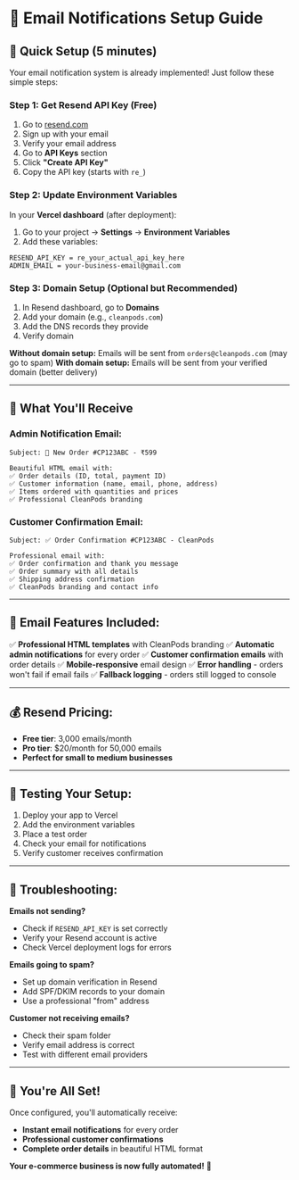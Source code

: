 # 📧 Email Notifications Setup Guide

## 🚀 **Quick Setup (5 minutes)**

Your email notification system is already implemented! Just follow these simple steps:

### **Step 1: Get Resend API Key (Free)**

1. Go to [resend.com](https://resend.com)
2. Sign up with your email
3. Verify your email address
4. Go to **API Keys** section
5. Click **"Create API Key"**
6. Copy the API key (starts with `re_`)

### **Step 2: Update Environment Variables**

In your **Vercel dashboard** (after deployment):

1. Go to your project → **Settings** → **Environment Variables**
2. Add these variables:

```
RESEND_API_KEY = re_your_actual_api_key_here
ADMIN_EMAIL = your-business-email@gmail.com
```

### **Step 3: Domain Setup (Optional but Recommended)**

1. In Resend dashboard, go to **Domains**
2. Add your domain (e.g., `cleanpods.com`)
3. Add the DNS records they provide
4. Verify domain

**Without domain setup:** Emails will be sent from `orders@cleanpods.com` (may go to spam)
**With domain setup:** Emails will be sent from your verified domain (better delivery)

---

## 📧 **What You'll Receive**

### **Admin Notification Email:**
```
Subject: 🎉 New Order #CP123ABC - ₹599

Beautiful HTML email with:
✅ Order details (ID, total, payment ID)
✅ Customer information (name, email, phone, address)
✅ Items ordered with quantities and prices
✅ Professional CleanPods branding
```

### **Customer Confirmation Email:**
```
Subject: ✅ Order Confirmation #CP123ABC - CleanPods

Professional email with:
✅ Order confirmation and thank you message
✅ Order summary with all details
✅ Shipping address confirmation
✅ CleanPods branding and contact info
```

---

## 🎯 **Email Features Included:**

✅ **Professional HTML templates** with CleanPods branding
✅ **Automatic admin notifications** for every order
✅ **Customer confirmation emails** with order details
✅ **Mobile-responsive** email design
✅ **Error handling** - orders won't fail if email fails
✅ **Fallback logging** - orders still logged to console

---

## 💰 **Resend Pricing:**

- **Free tier**: 3,000 emails/month
- **Pro tier**: $20/month for 50,000 emails
- **Perfect for small to medium businesses**

---

## 🔧 **Testing Your Setup:**

1. Deploy your app to Vercel
2. Add the environment variables
3. Place a test order
4. Check your email for notifications
5. Verify customer receives confirmation

---

## 🚨 **Troubleshooting:**

**Emails not sending?**
- Check if `RESEND_API_KEY` is set correctly
- Verify your Resend account is active
- Check Vercel deployment logs for errors

**Emails going to spam?**
- Set up domain verification in Resend
- Add SPF/DKIM records to your domain
- Use a professional "from" address

**Customer not receiving emails?**
- Check their spam folder
- Verify email address is correct
- Test with different email providers

---

## 🎉 **You're All Set!**

Once configured, you'll automatically receive:
- **Instant email notifications** for every order
- **Professional customer confirmations**
- **Complete order details** in beautiful HTML format

**Your e-commerce business is now fully automated!** 🚀